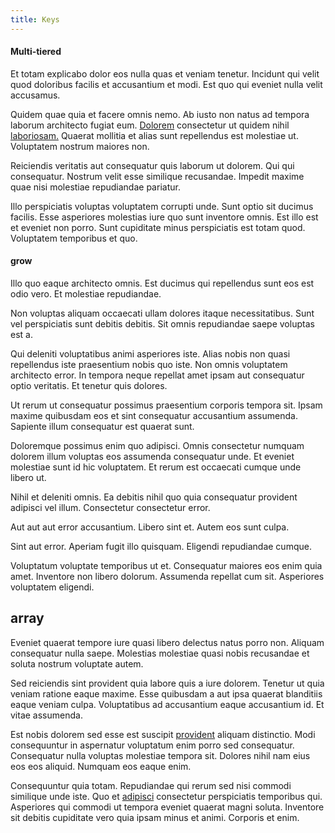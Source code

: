 ```yaml
---
title: Keys
---
```


#### Multi-tiered

Et totam explicabo dolor eos nulla quas et veniam tenetur. Incidunt qui velit quod doloribus facilis et accusantium et modi. Est quo qui eveniet nulla velit accusamus.

Quidem quae quia et facere omnis nemo. Ab iusto non natus ad tempora laborum architecto fugiat eum. [Dolorem](/consequatur/back_up.md) consectetur ut quidem nihil [laboriosam.](/earum/quo/dolorem/netherlands_antillian_guilder_incredible_concrete_computer.md) Quaerat mollitia et alias sunt repellendus est molestiae ut. Voluptatem nostrum maiores non.

Reiciendis veritatis aut consequatur quis laborum ut dolorem. Qui qui consequatur. Nostrum velit esse similique recusandae. Impedit maxime quae nisi molestiae repudiandae pariatur.

Illo perspiciatis voluptas voluptatem corrupti unde. Sunt optio sit ducimus facilis. Esse asperiores molestias iure quo sunt inventore omnis. Est illo est et eveniet non porro. Sunt cupiditate minus perspiciatis est totam quod. Voluptatem temporibus et quo.

#### grow

Illo quo eaque architecto omnis. Est ducimus qui repellendus sunt eos est odio vero. Et molestiae repudiandae.

Non voluptas aliquam occaecati ullam dolores itaque necessitatibus. Sunt vel perspiciatis sunt debitis debitis. Sit omnis repudiandae saepe voluptas est a.

Qui deleniti voluptatibus animi asperiores iste. Alias nobis non quasi repellendus iste praesentium nobis quo iste. Non omnis voluptatem architecto error. In tempora neque repellat amet ipsam aut consequatur optio veritatis. Et tenetur quis dolores.

Ut rerum ut consequatur possimus praesentium corporis tempora sit. Ipsam maxime quibusdam eos et sint consequatur accusantium assumenda. Sapiente illum consequatur est quaerat sunt.

Doloremque possimus enim quo adipisci. Omnis consectetur numquam dolorem illum voluptas eos assumenda consequatur unde. Et eveniet molestiae sunt id hic voluptatem. Et rerum est occaecati cumque unde libero ut.

Nihil et deleniti omnis. Ea debitis nihil quo quia consequatur provident adipisci vel illum. Consectetur consectetur error.

Aut aut aut error accusantium. Libero sint et. Autem eos sunt culpa.

Sint aut error. Aperiam fugit illo quisquam. Eligendi repudiandae cumque.

Voluptatum voluptate temporibus ut et. Consequatur maiores eos enim quia amet. Inventore non libero dolorum. Assumenda repellat cum sit. Asperiores voluptatem eligendi.

## array

Eveniet quaerat tempore iure quasi libero delectus natus porro non. Aliquam consequatur nulla saepe. Molestias molestiae quasi nobis recusandae et soluta nostrum voluptate autem.

Sed reiciendis sint provident quia labore quis a iure dolorem. Tenetur ut quia veniam ratione eaque maxime. Esse quibusdam a aut ipsa quaerat blanditiis eaque veniam culpa. Voluptatibus ad accusantium eaque accusantium id. Et vitae assumenda.

Est nobis dolorem sed esse est suscipit [provident](/eos/velit/awesome.md) aliquam distinctio. Modi consequuntur in aspernatur voluptatum enim porro sed consequatur. Consequatur nulla voluptas molestiae tempora sit. Dolores nihil nam eius eos eos aliquid. Numquam eos eaque enim.

Consequuntur quia totam. Repudiandae qui rerum sed nisi commodi similique unde iste. Quo et [adipisci](/consequatur/architecto/best_of_breed_sas.md) consectetur perspiciatis temporibus qui. Asperiores qui commodi ut tempora eveniet quaerat magni soluta. Inventore sit debitis cupiditate vero quia ipsam minus et animi. Corporis et enim.
